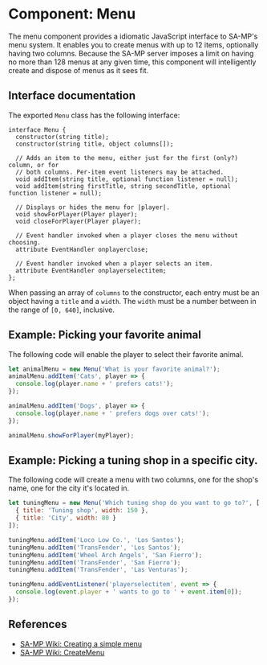 # Component: Menu
The menu component provides a idiomatic JavaScript interface to SA-MP's menu system. It enables you
to create menus with up to 12 items, optionally having two columns. Because the SA-MP server imposes
a limit on having no more than 128 menus at any given time, this component will intelligently create
and dispose of menus as it sees fit.

## Interface documentation
The exported `Menu` class has the following interface:

```webidl
interface Menu {
  constructor(string title);
  constructor(string title, object columns[]);

  // Adds an item to the menu, either just for the first (only?) column, or for
  // both columns. Per-item event listeners may be attached.
  void addItem(string title, optional function listener = null);
  void addItem(string firstTitle, string secondTitle, optional function listener = null);

  // Displays or hides the menu for |player|.
  void showForPlayer(Player player);
  void closeForPlayer(Player player);
  
  // Event handler invoked when a player closes the menu without choosing.
  attribute EventHandler onplayerclose;
  
  // Event handler invoked when a player selects an item.
  attribute EventHandler onplayerselectitem;
};
```

When passing an array of `columns` to the constructor, each entry must be an object having a `title`
and a `width`. The `width` must be a number between in the range of `[0, 640]`, inclusive.

## Example: Picking your favorite animal
The following code will enable the player to select their favorite animal.

```javascript
let animalMenu = new Menu('What is your favorite animal?');
animalMenu.addItem('Cats', player => {
  console.log(player.name + ' prefers cats!');
});

animalMenu.addItem('Dogs', player => {
  console.log(player.name + ' prefers dogs over cats!');
});

animalMenu.showForPlayer(myPlayer);
```

## Example: Picking a tuning shop in a specific city.
The following code will create a menu with two columns, one for the shop's name, one for the city
it's located in.

```javascript
let tuningMenu = new Menu('Which tuning shop do you want to go to?', [
  { title: 'Tuning shop', width: 150 },
  { title: 'City', width: 80 }
]);

tuningMenu.addItem('Loco Low Co.', 'Los Santos');
tuningMenu.addItem('TransFender', 'Los Santos');
tuningMenu.addItem('Wheel Arch Angels', 'San Fierro');
tuningMenu.addItem('TransFender', 'San Fierro');
tuningMenu.addItem('TransFender', 'Las Venturas');

tuningMenu.addEventListener('playerselectitem', event => {
  console.log(event.player + ' wants to go to ' + event.item[0]);
});
```

## References
- [SA-MP Wiki: Creating a simple menu](http://wiki.sa-mp.com/wiki/Creating_a_simple_Menu)
- [SA-MP Wiki: CreateMenu](http://wiki.sa-mp.com/wiki/CreateMenu)
